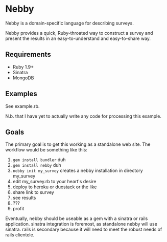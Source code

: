 Nebby
=====

Nebby is a domain-specific language for describing surveys.

Nebby provides a quick, Ruby-throated way to construct a survey and present
the results in an easy-to-understand and easy-to-share way.

Requirements
------------

* Ruby 1.9+
* Sinatra
* MongoDB

Examples
--------

See example.rb.

N.b. that I have yet to actually write any code for processing this example.

Goals
-----

The primary goal is to get this working as a standalone web site. The workflow
would be something like this:

 1. `gem install bundler` duh
 2. `gem install nebby` duh
 3. `nebby init my_survey` creates a nebby installation in directory my\_survey
 4. edit my\_survey.rb to your heart's desire
 5. deploy to heroku or duostack or the like
 6. share link to survey
 7. see results
 8. ???
 9. profit

Eventually, nebby should be useable as a gem with a sinatra or rails
application. sinatra integration is foremost, as standalone nebby will use
sinatra. rails is secondary because it will need to meet the robust needs of
rails clientele.
